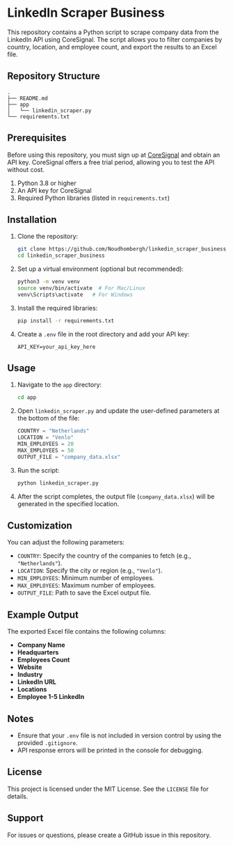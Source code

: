 # LinkedIn Scraper Business

This repository contains a Python script to scrape company data from the LinkedIn API using CoreSignal. The script allows you to filter companies by country, location, and employee count, and export the results to an Excel file.

## Repository Structure
```
.
├── README.md
├── app
│   └── linkedin_scraper.py
└── requirements.txt
```

## Prerequisites
Before using this repository, you must sign up at [CoreSignal](https://coresignal.com) and obtain an API key. CoreSignal offers a free trial period, allowing you to test the API without cost.

1. Python 3.8 or higher
2. An API key for CoreSignal
3. Required Python libraries (listed in `requirements.txt`)

## Installation

1. Clone the repository:
   ```bash
   git clone https://github.com/Noudhombergh/linkedin_scraper_business.git
   cd linkedin_scraper_business
   ```

2. Set up a virtual environment (optional but recommended):
   ```bash
   python3 -m venv venv
   source venv/bin/activate  # For Mac/Linux
   venv\Scripts\activate   # For Windows
   ```

3. Install the required libraries:
   ```bash
   pip install -r requirements.txt
   ```

4. Create a `.env` file in the root directory and add your API key:
   ```plaintext
   API_KEY=your_api_key_here
   ```

## Usage

1. Navigate to the `app` directory:
   ```bash
   cd app
   ```

2. Open `linkedin_scraper.py` and update the user-defined parameters at the bottom of the file:
   ```python
   COUNTRY = "Netherlands"
   LOCATION = "Venlo"
   MIN_EMPLOYEES = 20
   MAX_EMPLOYEES = 50
   OUTPUT_FILE = "company_data.xlsx"
   ```

3. Run the script:
   ```bash
   python linkedin_scraper.py
   ```

4. After the script completes, the output file (`company_data.xlsx`) will be generated in the specified location.

## Customization
You can adjust the following parameters:
- `COUNTRY`: Specify the country of the companies to fetch (e.g., `"Netherlands"`).
- `LOCATION`: Specify the city or region (e.g., `"Venlo"`).
- `MIN_EMPLOYEES`: Minimum number of employees.
- `MAX_EMPLOYEES`: Maximum number of employees.
- `OUTPUT_FILE`: Path to save the Excel output file.

## Example Output
The exported Excel file contains the following columns:
- **Company Name**
- **Headquarters**
- **Employees Count**
- **Website**
- **Industry**
- **LinkedIn URL**
- **Locations**
- **Employee 1-5 LinkedIn**

## Notes
- Ensure that your `.env` file is not included in version control by using the provided `.gitignore`.
- API response errors will be printed in the console for debugging.

## License
This project is licensed under the MIT License. See the `LICENSE` file for details.

## Support
For issues or questions, please create a GitHub issue in this repository.

